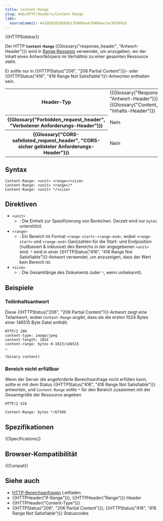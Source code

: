 ```yaml
---
title: Content-Range
slug: Web/HTTP/Headers/Content-Range
l10n:
  sourceCommit: 442db82028668b17b888ee439468ae2ac9d589a5
---
```


{{HTTPSidebar}}

Der HTTP **`Content-Range`** {{Glossary("response_header", "Antwort-Header")}} wird in [Range Requests](/de/docs/Web/HTTP/Range_requests) verwendet, um anzugeben, wo der Inhalt eines Antwortkörpers im Verhältnis zu einer gesamten Ressource steht.

Er sollte nur in {{HTTPStatus("206", "206 Partial Content")}}- oder {{HTTPStatus("416", "416 Range Not Satisfiable")}}-Antworten enthalten sein.

<table class="properties">
  <tbody>
    <tr>
      <th scope="row">Header-Typ</th>
      <td>
        {{Glossary("Response_header", "Antwort-Header")}},
        {{Glossary("Content_header", "Inhalts-Header")}}
      </td>
    </tr>
    <tr>
      <th scope="row">{{Glossary("Forbidden_request_header", "Verbotener Anforderungs-Header")}}</th>
      <td>Nein</td>
    </tr>
    <tr>
      <th scope="row">
        {{Glossary("CORS-safelisted_request_header", "CORS-sicher gelisteter Anforderungs-Header")}}
      </th>
      <td>Nein</td>
    </tr>
  </tbody>
</table>

## Syntax

```http
Content-Range: <unit> <range>/<size>
Content-Range: <unit> <range>/*
Content-Range: <unit> */<size>
```

## Direktiven

- `<unit>`
  - : Die Einheit zur Spezifizierung von Bereichen.
    Derzeit wird nur `bytes` unterstützt.
- `<range>`
  - : Ein Bereich im Format `<range-start>-<range-end>`, wobei `<range-start>` und `<range-end>` Ganzzahlen für die Start- und Endposition (nullbasiert & inklusive) des Bereichs in der angegebenen `<unit>` sind.
    `*` wird in einer {{HTTPStatus("416", "416 Range Not Satisfiable")}}-Antwort verwendet, um anzuzeigen, dass der Wert kein Bereich ist.
- `<size>`
  - : Die Gesamtlänge des Dokuments (oder `*`, wenn unbekannt).

## Beispiele

### Teilinhaltsantwort

Diese {{HTTPStatus("206", "206 Partial Content")}}-Antwort zeigt eine Teilantwort, wobei `Content-Range` angibt, dass sie die ersten 1024 Bytes einer 146515 Byte Datei enthält.

```http
HTTP/2 206
content-type: image/jpeg
content-length: 1024
content-range: bytes 0-1023/146515
…

(binary content)
```

### Bereich nicht erfüllbar

Wenn der Server die angeforderte Bereichsanfrage nicht erfüllen kann, sollte er mit dem Status {{HTTPStatus("416", "416 Range Not Satisfiable")}} antworten, und `Content-Range` sollte `*` für den Bereich zusammen mit der Gesamtgröße der Ressource angeben.

```http
HTTP/2 416

Content-Range: bytes */67589
```

## Spezifikationen

{{Specifications}}

## Browser-Kompatibilität

{{Compat}}

## Siehe auch

- [HTTP-Bereichsanfragen](/de/docs/Web/HTTP/Range_requests) Leitfaden
- {{HTTPHeader("If-Range")}}, {{HTTPHeader("Range")}} Header
- {{HTTPHeader("Content-Type")}}
- {{HTTPStatus("206", "206 Partial Content")}}, {{HTTPStatus("416", "416 Range Not Satisfiable")}} Statuscodes
